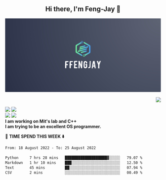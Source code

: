 <h2 align="center"> Hi there, I'm Feng-Jay 👋 </h2>  

![](https://github.com/Feng-Jay/DataStruct/blob/master/Image/1.png)  

<img align="right" src="https://github-readme-stats.vercel.app/api?username=Feng-Jay&show_icons=true&icon_color=CE1D2D&text_color=718096&bg_color=ffffff&hide_title=true" />


&emsp;

![](https://visitor-badge.glitch.me/badge?page_id=Feng-Jay.readme)
![](https://img.shields.io/badge/Concentrate-Cpp-blue)  
![](https://img.shields.io/badge/Rust-primer-orange)
![](https://img.shields.io/badge/Target-OS-9cf)  
**I am working on Mit's lab and C++**  
**I am trying to be an excellent OS programmer.**  


📘 **TIME SPEND THIS WEEK ⬇️**
<!--START_SECTION:waka-->

```text
From: 18 August 2022 - To: 25 August 2022

Python     7 hrs 28 mins   ███████████████████▓░░░░░   79.07 %
Markdown   1 hr 10 mins    ███░░░░░░░░░░░░░░░░░░░░░░   12.50 %
Text       45 mins         ██░░░░░░░░░░░░░░░░░░░░░░░   07.94 %
CSV        2 mins          ░░░░░░░░░░░░░░░░░░░░░░░░░   00.49 %
```

<!--END_SECTION:waka-->

